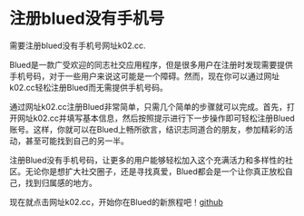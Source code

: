# 注册blued没有手机号

需要注册blued没有手机号网址k02.cc.

Blued是一款广受欢迎的同志社交应用程序，但是很多用户在注册时发现需要提供手机号码，对于一些用户来说这可能是一个障碍。然而，现在你可以通过网址k02.cc轻松注册Blued而无需提供手机号码。

通过网址k02.cc注册Blued非常简单，只需几个简单的步骤就可以完成。首先，打开网址k02.cc并填写基本信息，然后按照提示进行下一步操作即可轻松注册Blued账号。这样，你就可以在Blued上畅所欲言，结识志同道合的朋友，参加精彩的活动，甚至可能找到自己的另一半。

注册Blued没有手机号码，让更多的用户能够轻松加入这个充满活力和多样性的社区。无论你是想扩大社交圈子，还是寻找真爱，Blued都会是一个让你真正放松自己，找到归属感的地方。

现在就点击网址k02.cc，开始你在Blued的新旅程吧！[github](https://github.com)